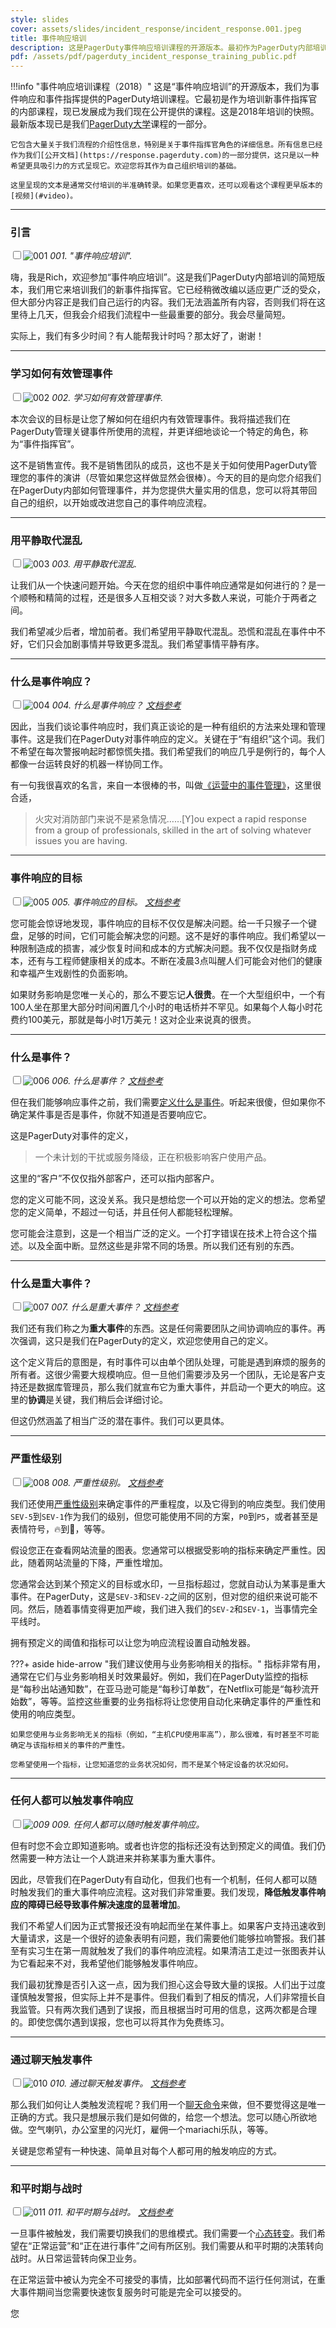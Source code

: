 ```yaml
---
style: slides
cover: assets/slides/incident_response/incident_response.001.jpeg
title: 事件响应培训
description: 这是PagerDuty事件响应培训课程的开源版本。最初作为PagerDuty内部培训新事件指挥官的课程，现已发展成为我们现在公开提供的培训。了解更多关于事件响应和事件指挥官角色的信息。
pdf: /assets/pdf/pagerduty_incident_response_training_public.pdf
---
```


!!!info "事件响应培训课程（2018）"
    这是“事件响应培训”的开源版本，我们为事件响应和事件指挥提供的PagerDuty培训课程。它最初是作为培训新事件指挥官的内部课程，现已发展成为我们现在公开提供的课程。这是2018年培训的快照。最新版本现已是我们[PagerDuty大学](https://university.pagerduty.com/)课程的一部分。

    它包含大量关于我们流程的介绍性信息，特别是关于事件指挥官角色的详细信息。所有信息已经作为我们[公开文档](https://response.pagerduty.com)的一部分提供，这只是以一种希望更具吸引力的方式呈现它。欢迎您将其作为自己组织培训的基础。

    这里呈现的文本是通常交付培训的半准确转录。如果您更喜欢，还可以观看这个课程更早版本的[视频](#video)。

---

### 引言

<input type="checkbox" id="001" /><label for="001">![001](../../assets/slides/incident_response/incident_response.001.jpeg)</label>
_001. "事件响应培训"._

嗨，我是Rich，欢迎参加“事件响应培训”。这是我们PagerDuty内部培训的简短版本，我们用它来培训我们的新事件指挥官。它已经稍微改编以适应更广泛的受众，但大部分内容正是我们自己运行的内容。我们无法涵盖所有内容，否则我们将在这里待上几天，但我会介绍我们流程中一些最重要的部分。我会尽量简短。

实际上，我们有多少时间？有人能帮我计时吗？那太好了，谢谢！

---

### 学习如何有效管理事件

<input type="checkbox" id="002" /><label for="002">![002](../../assets/slides/incident_response/incident_response.002.jpeg)</label>
_002. 学习如何有效管理事件._

本次会议的目标是让您了解如何在组织内有效管理事件。我将描述我们在PagerDuty管理关键事件所使用的流程，并更详细地谈论一个特定的角色，称为“事件指挥官”。

这不是销售宣传。我不是销售团队的成员，这也不是关于如何使用PagerDuty管理您的事件的演讲（尽管如果您这样做显然会很棒）。今天的目的是向您介绍我们在PagerDuty内部如何管理事件，并为您提供大量实用的信息，您可以将其带回自己的组织，以开始或改进您自己的事件响应流程。

---

### 用平静取代混乱

<input type="checkbox" id="003" /><label for="003">![003](../../assets/slides/incident_response/incident_response.003.jpeg)</label>
_003. 用平静取代混乱._

让我们从一个快速问题开始。今天在您的组织中事件响应通常是如何进行的？是一个顺畅和精简的过程，还是很多人互相交谈？对大多数人来说，可能介于两者之间。

我们希望减少后者，增加前者。我们希望用平静取代混乱。恐慌和混乱在事件中不好，它们只会加剧事情并导致更多混乱。我们希望事情平静有序。

---

### 什么是事件响应？

<input type="checkbox" id="004" /><label for="004">![004](../../assets/slides/incident_response/incident_response.004.jpeg)</label>
_004. 什么是事件响应？ [文档参考](../../before/what_is_an_incident/#what-is-incident-response)_

因此，当我们谈论事件响应时，我们真正谈论的是一种有组织的方法来处理和管理事件。这是我们在PagerDuty对事件响应的定义。关键在于“有组织”这个词。我们不希望在每次警报响起时都惊慌失措。我们希望我们的响应几乎是例行的，每个人都像一台运转良好的机器一样协同工作。

有一句我很喜欢的名言，来自一本很棒的书，叫做[《运营中的事件管理》](https://learning.oreilly.com/library/view/~/9781491917619/)，这里很合适，

> 火灾对消防部门来说不是紧急情况……[Y]ou expect a rapid response from a group of professionals, skilled in the art of solving whatever issues you are having.

---

### 事件响应的目标

<input type="checkbox" id="005" /><label for="005">![005](../../assets/slides/incident_response/incident_response.005.jpeg)</label>
_005. 事件响应的目标。 [文档参考](../../before/what_is_an_incident.md#what-is-incident-response)_

您可能会惊讶地发现，事件响应的目标不仅仅是解决问题。给一千只猴子一个键盘，足够的时间，它们可能会解决您的问题。这不是好的事件响应。我们希望以一种限制造成的损害，减少恢复时间和成本的方式解决问题。我不仅仅是指财务成本，还有与工程师健康相关的成本。不断在凌晨3点叫醒人们可能会对他们的健康和幸福产生戏剧性的负面影响。

如果财务影响是您唯一关心的，那么不要忘记**人很贵**。在一个大型组织中，一个有100人坐在那里大部分时间闲置几个小时的电话桥并不罕见。如果每个人每小时花费约100美元，那就是每小时1万美元！这对企业来说真的很贵。

---

### 什么是事件？

<input type="checkbox" id="006" /><label for="006">![006](../../assets/slides/incident_response/incident_response.006.jpeg)</label>
_006. 什么是事件？ [文档参考](../../before/what_is_an_incident.md#what-is-an-incident)_

但在我们能够响应事件之前，我们需要[定义什么是事件](../../before/what_is_an_incident.md)。听起来很傻，但如果你不确定某件事是否是事件，你就不知道是否要响应它。

这是PagerDuty对事件的定义，

> 一个未计划的干扰或服务降级，正在积极影响客户使用产品。

这里的“客户”不仅仅指外部客户，还可以指内部客户。

您的定义可能不同，这没关系。我只是想给您一个可以开始的定义的想法。您希望您的定义简单，不超过一句话，并且任何人都能轻松理解。

您可能会注意到，这是一个相当广泛的定义。一个打字错误在技术上符合这个描述。以及全面中断。显然这些是非常不同的场景。所以我们还有别的东西。

---

### 什么是重大事件？

<input type="checkbox" id="007" /><label for="007">![007](../../assets/slides/incident_response/incident_response.007.jpeg)</label>
_007. 什么是重大事件？ [文档参考](../../before/what_is_an_incident.md#what-is-a-major-incident)_

我们还有我们称之为**重大事件**的东西。这是任何需要团队之间协调响应的事件。再次强调，这只是我们在PagerDuty的定义，欢迎您使用自己的定义。

这个定义背后的意图是，有时事件可以由单个团队处理，可能是遇到麻烦的服务的所有者。这很少需要大规模响应。但一旦他们需要涉及另一个团队，无论是客户支持还是数据库管理员，那么我们就宣布它为重大事件，并启动一个更大的响应。这里的**协调**是关键，我们稍后会详细讨论。

但这仍然涵盖了相当广泛的潜在事件。我们可以更具体。

---

### 严重性级别

<input type="checkbox" id="008" /><label for="008">![008](../../assets/slides/incident_response/incident_response.008.jpeg)</label>
_008. 严重性级别。 [文档参考](../../before/severity_levels.md)_

我们还使用[严重性级别](../../before/severity_levels.md)来确定事件的严重程度，以及它得到的响应类型。我们使用`SEV-5`到`SEV-1`作为我们的级别，但您可能使用不同的方案，`P0`到`P5`，或者甚至是表情符号，🔥到💩，等等。

假设您正在查看网站流量的图表。您通常可以根据受影响的指标来确定严重性。因此，随着网站流量的下降，严重性增加。

您通常会达到某个预定义的目标或水印，一旦指标超过，您就自动认为某事是重大事件。在PagerDuty，这是`SEV-3`和`SEV-2`之间的区别，但对您的组织来说可能不同。然后，随着事情变得更加严峻，我们进入我们的`SEV-2`和`SEV-1`，当事情完全平线时。

拥有预定义的阈值和指标可以让您为响应流程设置自动触发器。

???+ aside hide-arrow "我们建议使用与业务影响相关的指标。"
    指标非常有用，通常在它们与业务影响相关时效果最好。例如，我们在PagerDuty监控的指标是“每秒出站通知数”，在亚马逊可能是“每秒订单数”，在Netflix可能是“每秒流开始数”，等等。监控这些重要的业务指标将让您使用自动化来确定事件的严重性和使用的响应类型。

    如果您使用与业务影响无关的指标（例如，“主机CPU使用率高”），那么很难，有时甚至不可能确定与该指标相关的事件的严重性。

    您希望使用一个指标，让您知道您的业务状况如何，而不是某个特定设备的状况如何。

---

### 任何人都可以触发事件响应

_<input type="checkbox" id="009" /><label for="009">![009](../../assets/slides/incident_response/incident_response.009.jpeg)</label>_
_009. 任何人都可以随时触发事件响应。_

但有时您不会立即知道影响。或者也许您的指标还没有达到预定义的阈值。我们仍然需要一种方法让一个人跳进来并称某事为重大事件。

因此，尽管我们在PagerDuty有自动化，但我们也有一个机制，任何人都可以随时触发我们的重大事件响应流程。这对我们非常重要。我们发现，**降低触发事件响应的障碍已经导致事件解决速度的显著增加**。

我们不希望人们因为正式警报还没有响起而坐在某件事上。如果客户支持迅速收到大量请求，这是一个很好的迹象表明有问题，我们需要他们能够拉响警报。我们甚至有实习生在第一周就触发了我们的事件响应流程。如果清洁工走过一张图表并认为它看起来不对，我希望他们能够触发事件响应。

我们最初犹豫是否引入这一点，因为我们担心这会导致大量的误报。人们出于过度谨慎触发警报，但实际上并不是事件。但我们看到了相反的情况，人们非常擅长自我监管。只有两次我们遇到了误报，而且根据当时可用的信息，这两次都是合理的。即使您偶尔遇到误报，您也可以将其作为免费练习。

---

### 通过聊天触发事件

<input type="checkbox" id="010" /><label for="010">![010](../../assets/slides/incident_response/incident_response.010.jpeg)</label>
_010. 通过聊天触发事件。 [文档参考](../../resources/chatops.md#ic-page)_

那么我们如何让人类触发流程呢？我们用一个[聊天命令](../../resources/chatops.md)来做，但不要觉得这是唯一正确的方式。我只是想展示我们是如何做的，给您一个想法。您可以随心所欲地做。空气喇叭，办公室里的闪光灯，雇佣一个mariachi乐队，等等。

关键是您希望有一种快速、简单且对每个人都可用的触发响应的方式。

---

### 和平时期与战时

<input type="checkbox" id="011" /><label for="011">![011](../../assets/slides/incident_response/incident_response.011.jpeg)</label>
_011. 和平时期与战时。 [文档参考](../../before/what_is_an_incident.md#mentality-shift)_

一旦事件被触发，我们需要切换我们的思维模式。我们需要一个[心态转变](../../before/what_is_an_incident.md#mentality-shift)。我们希望在“正常运营”和“正在进行事件”之间有所区别。我们需要从和平时期的决策转向战时。从日常运营转向保卫业务。

在正常运营中被认为完全不可接受的事情，比如部署代码而不运行任何测试，在重大事件期间当您需要快速恢复服务时可能是完全可以接受的。

您